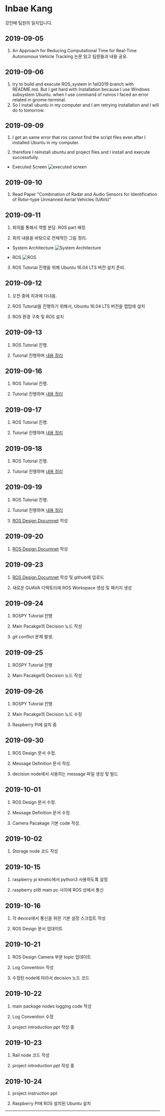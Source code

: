 Inbae Kang
=============
강인배 팀원의 일지입니다.

## 2019-09-05

1. An Approach for Reducing Computational Time for Real-Time Autonomous Vehicle Tracking 논문 읽고 팀원들과 내용 공유.

## 2019-09-06

1. try to build and execute ROS_system in fall2019 branch with README.md. But I get hard with Installation because I use Windows subsystem Ubuntu. when I use command of runros I faced an error related in gnome-terminal.
2. So I install ubuntu in my computer and I am retrying installation and I will do to tomorrow.

## 2019-09-09

1. I get an same error that ros cannot find the script files even after I installed Ubuntu in my computer.

2. therefore I reinstall ubuntu and project files and I install and execute successfully.

- Executed Screen
![executed screen](https://i.imgur.com/cuur6FX.png)

## 2019-09-10

1. Read Paper "Combination of Radar and Audio Sensors for Identification of Rotor-type Unmanned Aerial Vehicles (UAVs)"

## 2019-09-11

1. 회의를 통해서 역할 분담. ROS part 배정

2. 회의 내용을 바탕으로 전체적인 그림 정리.

- System Architecture
![System Architecture](https://i.imgur.com/J9cstXA.png)

- ROS
![ROS](https://i.imgur.com/eVVKMlF.png)

3. ROS Tutorial 진행을 위해 Ubuntu 16.04 LTS 버전 설치 준비.

## 2019-09-12

1. 오전 중에 치과에 다녀옴.

2. ROS Tutorial을 진행하기 위해서, Ubuntu 16.04 LTS 버전을 랩탑에 설치

3. ROS 환경 구축 및 ROS 설치

## 2019-09-13

1. ROS Tutorial 진행.

2. Tutorial 진행하며 [내용 정리](https://github.com/cleverdevk/ROS_Tutorial)

## 2019-09-16

1. ROS Tutorial 진행.

2. Tutorial 진행하며 [내용 정리](https://github.com/cleverdevk/ROS_Tutorial)


## 2019-09-17

1. ROS Tutorial 진행.

2. Tutorial 진행하며 [내용 정리](https://github.com/cleverdevk/ROS_Tutorial)


## 2019-09-18

1. ROS Tutorial 진행.

2. Tutorial 진행하며 [내용 정리](https://github.com/cleverdevk/ROS_Tutorial)


## 2019-09-19

1. ROS Tutorial 진행.

2. Tutorial 진행하며 [내용 정리](https://github.com/cleverdevk/ROS_Tutorial)

3. [ROS Design Documnet](https://www.notion.so/cleverdevk/ROS-Design-9cbf88796d634cb692d4113f3f8526bd) 작성


## 2019-09-20


1. [ROS Design Documnet](https://www.notion.so/cleverdevk/ROS-Design-9cbf88796d634cb692d4113f3f8526bd) 작성

## 2019-09-23


1. [ROS Design Documnet](https://www.notion.so/cleverdevk/ROS-Design-9cbf88796d634cb692d4113f3f8526bd) 작성 및 github에 업로드

2. 새로운 GUAVA 디렉토리에 ROS Workspace 생성 및 패키지 생성

## 2019-09-24

1. ROSPY Tutorial 진행

2. Main Pacakge의 Decision 노드 작성

3. git conflict 문제 발생.

## 2019-09-25

1. ROSPY Tutorial 진행

2. Main Pacakge의 Decision 노드 작성

## 2019-09-26

1. ROSPY Tutorial 진행

2. Main Pacakge의 Decision 노드 수정

3. Raspberry Pi에 설치 중

## 2019-09-30

1. ROS Design 문서 수정.

2. Message Definition 문서 작성.

3. decision node에서 사용하는 message 파일 생성 및 빌드

## 2019-10-01

1. ROS Design 문서 수정.

2. Message Definition 문서 수정.

3. Camera Pacakage 기본 code 작성.

## 2019-10-02

1. Storage node 코드 작성

## 2019-10-15

1. raspberry pi kinetic에서 python3 사용하도록 설정

2. raspberry pi와 main pc 사이에 ROS 상에서 통신

## 2019-10-16

1. 각 device에서 통신을 위한 기본 설정 스크립트 작성

2. ROS Design 문서 업데이트

## 2019-10-21

1. ROS Design Camera 부분 topic 업데이트

2. Log Convention 작성

3. 수정된 node에 따라서 decision 노드 코드 

## 2019-10-22

1. main package nodes logging code 작성

2. Log Convention 수정

3. project introduction ppt 작성 중

## 2019-10-23

1. Rail node 코드 작성

2. project introduction ppt 작성 중

## 2019-10-24

1. project instruction ppt

2. Raspberry PI에 ROS 설치된 Ubuntu 설치
* * *

